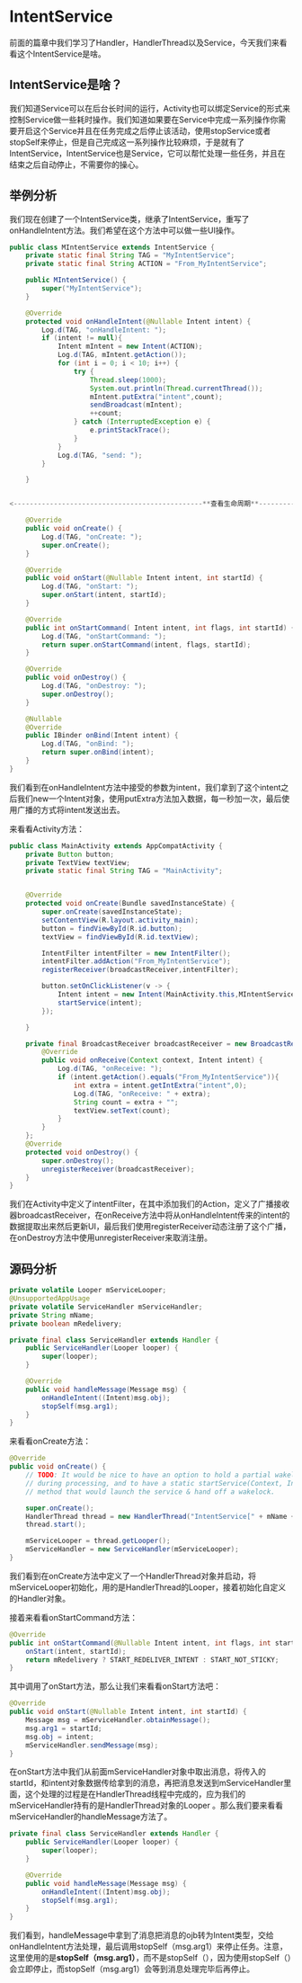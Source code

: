 # IntentService

前面的篇章中我们学习了Handler，HandlerThread以及Service，今天我们来看看这个IntentService是啥。

## IntentService是啥？

我们知道Service可以在后台长时间的运行，Activity也可以绑定Service的形式来控制Service做一些耗时操作。我们知道如果要在Service中完成一系列操作你需要开启这个Service并且在任务完成之后停止该活动，使用stopService或者stopSelf来停止，但是自己完成这一系列操作比较麻烦，于是就有了IntentService，IntentService也是Service，它可以帮忙处理一些任务，并且在结束之后自动停止，不需要你的操心。

## 举例分析

我们现在创建了一个IntentService类，继承了IntentService，重写了onHandleIntent方法。我们希望在这个方法中可以做一些UI操作。

```java
public class MIntentService extends IntentService {
    private static final String TAG = "MyIntentService";
    private static final String ACTION = "From_MyIntentService";

    public MIntentService() {
        super("MyIntentService");
    }

    @Override
    protected void onHandleIntent(@Nullable Intent intent) {
        Log.d(TAG, "onHandleIntent: ");
        if (intent != null){
            Intent mIntent = new Intent(ACTION);
            Log.d(TAG, mIntent.getAction());
            for (int i = 0; i < 10; i++) {
                try {
                    Thread.sleep(1000);
                    System.out.println(Thread.currentThread());
                    mIntent.putExtra("intent",count);
                    sendBroadcast(mIntent);
                    ++count;
                } catch (InterruptedException e) {
                    e.printStackTrace();
                }
            }
            Log.d(TAG, "send: ");
        }

    }


<-----------------------------------------------**查看生命周期**--------------------------------------------->

    @Override
    public void onCreate() {
        Log.d(TAG, "onCreate: ");
        super.onCreate();
    }

    @Override
    public void onStart(@Nullable Intent intent, int startId) {
        Log.d(TAG, "onStart: ");
        super.onStart(intent, startId);
    }

    @Override
    public int onStartCommand( Intent intent, int flags, int startId) {
        Log.d(TAG, "onStartCommand: ");
        return super.onStartCommand(intent, flags, startId);
    }

    @Override
    public void onDestroy() {
        Log.d(TAG, "onDestroy: ");
        super.onDestroy();
    }

    @Nullable
    @Override
    public IBinder onBind(Intent intent) {
        Log.d(TAG, "onBind: ");
        return super.onBind(intent);
    }
}
```

我们看到在onHandleIntent方法中接受的参数为intent，我们拿到了这个intent之后我们new一个Intent对象，使用putExtra方法加入数据，每一秒加一次，最后使用广播的方式将intent发送出去。

来看看Activity方法：

```java
public class MainActivity extends AppCompatActivity {
    private Button button;
    private TextView textView;
    private static final String TAG = "MainActivity";


    @Override
    protected void onCreate(Bundle savedInstanceState) {
        super.onCreate(savedInstanceState);
        setContentView(R.layout.activity_main);
        button = findViewById(R.id.button);
        textView = findViewById(R.id.textView);

        IntentFilter intentFilter = new IntentFilter();
        intentFilter.addAction("From_MyIntentService");
        registerReceiver(broadcastReceiver,intentFilter);

        button.setOnClickListener(v -> {
            Intent intent = new Intent(MainActivity.this,MIntentService.class);
            startService(intent);
        });

    }

    private final BroadcastReceiver broadcastReceiver = new BroadcastReceiver() {
        @Override
        public void onReceive(Context context, Intent intent) {
            Log.d(TAG, "onReceive: ");
            if (intent.getAction().equals("From_MyIntentService")){
                int extra = intent.getIntExtra("intent",0);
                Log.d(TAG, "onReceive: " + extra);
                String count = extra + "";
                textView.setText(count);
            }
        }
    };
    @Override
    protected void onDestroy() {
        super.onDestroy();
        unregisterReceiver(broadcastReceiver);
    }
}
```

我们在Activity中定义了intentFilter，在其中添加我们的Action，定义了广播接收器broadcastReceiver，在onReceive方法中将从onHandleIntent传来的intent的数据提取出来然后更新UI，最后我们使用registerReceiver动态注册了这个广播，在onDestroy方法中使用unregisterReceiver来取消注册。

## 源码分析

```java
private volatile Looper mServiceLooper;
@UnsupportedAppUsage
private volatile ServiceHandler mServiceHandler;
private String mName;
private boolean mRedelivery;

private final class ServiceHandler extends Handler {
    public ServiceHandler(Looper looper) {
        super(looper);
    }

    @Override
    public void handleMessage(Message msg) {
        onHandleIntent((Intent)msg.obj);
        stopSelf(msg.arg1);
    }
}
```

来看看onCreate方法：

```java
@Override
public void onCreate() {
    // TODO: It would be nice to have an option to hold a partial wakelock
    // during processing, and to have a static startService(Context, Intent)
    // method that would launch the service & hand off a wakelock.

    super.onCreate();
    HandlerThread thread = new HandlerThread("IntentService[" + mName + "]");
    thread.start();

    mServiceLooper = thread.getLooper();
    mServiceHandler = new ServiceHandler(mServiceLooper);
}
```

我们看到在onCreate方法中定义了一个HandlerThread对象并启动，将mServiceLooper初始化，用的是HandlerThread的Looper，接着初始化自定义的Handler对象。

接着来看看onStartCommand方法：

```java
@Override
public int onStartCommand(@Nullable Intent intent, int flags, int startId) {
    onStart(intent, startId);
    return mRedelivery ? START_REDELIVER_INTENT : START_NOT_STICKY;
}
```

其中调用了onStart方法，那么让我们来看看onStart方法吧：

```java
@Override
public void onStart(@Nullable Intent intent, int startId) {
    Message msg = mServiceHandler.obtainMessage();
    msg.arg1 = startId;
    msg.obj = intent;
    mServiceHandler.sendMessage(msg);
}
```

在onStart方法中我们从前面mServiceHandler对象中取出消息，将传入的startId，和intent对象数据传给拿到的消息，再把消息发送到mServiceHandler里面，这个处理的过程是在HandlerThread线程中完成的，应为我们的mServiceHandler持有的是HandlerThread对象的Looper	。那么我们要来看看mServiceHandler的handleMessage方法了。

```java
private final class ServiceHandler extends Handler {
    public ServiceHandler(Looper looper) {
        super(looper);
    }

    @Override
    public void handleMessage(Message msg) {
        onHandleIntent((Intent)msg.obj);
        stopSelf(msg.arg1);
    }
}
```

我们看到，handleMessage中拿到了消息把消息的ojb转为Intent类型，交给onHandleIntent方法处理，最后调用stopSelf（msg.arg1）来停止任务。注意，这里使用的是**stopSelf（msg.arg1）**，而不是stopSelf（），因为使用stopSelf（）会立即停止，而stopSelf（msg.arg1）会等到消息处理完毕后再停止。

